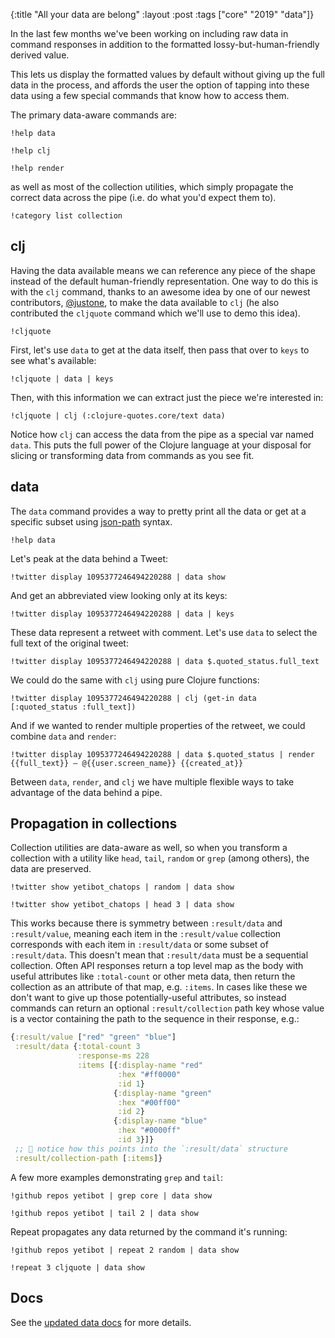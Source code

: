 {:title "All your data are belong"
 :layout :post
 :tags  ["core" "2019" "data"]}

In the last few months we've been working on including raw data in command
responses in addition to the formatted lossy-but-human-friendly derived value.

This lets us display the formatted values by default without giving up the full
data in the process, and affords the user the option of tapping into these data
using a few special commands that know how to access them.

The primary data-aware commands are:

```yetibot
!help data
```

```yetibot
!help clj
```

```yetibot
!help render
```

as well as most of the collection utilities, which simply propagate the correct
data across the pipe (i.e. do what you'd expect them to).

```yetibot
!category list collection
```

## clj

Having the data available means we can reference any piece of the shape instead
of the default human-friendly representation. One way to do this is with the
`clj` command, thanks to an awesome idea by one of our newest contributors,
[@justone](https://github.com/justone), to make the data available to `clj` (he
also contributed the `cljquote` command which we'll use to demo this idea).

```yetibot
!cljquote
```

First, let's use `data` to get at the data itself, then pass that over to `keys`
to see what's available:

```yetibot
!cljquote | data | keys
```

Then, with this information we can extract just the piece we're interested in:


```yetibot
!cljquote | clj (:clojure-quotes.core/text data)
```

Notice how `clj` can access the data from the pipe as a special var named
`data`. This puts the full power of the Clojure language at your disposal for
slicing or transforming data from commands as you see fit.

## data

The `data` command provides a way to pretty print all the data or get at a
specific subset using [json-path](https://goessner.net/articles/JsonPath/)
syntax.

```yetibot
!help data
```

Let's peak at the data behind a Tweet:

```yetibot
!twitter display 1095377246494220288 | data show
```

And get an abbreviated view looking only at its keys:

```yetibot
!twitter display 1095377246494220288 | data | keys
```

These data represent a retweet with comment. Let's use `data` to select the
full text of the original tweet:

```yetibot
!twitter display 1095377246494220288 | data $.quoted_status.full_text
```

We could do the same with `clj` using pure Clojure functions:

```yetibot
!twitter display 1095377246494220288 | clj (get-in data [:quoted_status :full_text])
```

And if we wanted to render multiple properties of the retweet, we could combine
`data` and `render`:

```yetibot
!twitter display 1095377246494220288 | data $.quoted_status | render {{full_text}} – @{{user.screen_name}} {{created_at}}
```

Between `data`, `render`, and `clj` we have multiple flexible ways to take
advantage of the data behind a pipe.

## Propagation in collections

Collection utilities are data-aware as well, so when you transform a collection
with a utility like `head`, `tail`, `random` or `grep` (among others), the data
are preserved.

```yetibot
!twitter show yetibot_chatops | random | data show
```

```yetibot
!twitter show yetibot_chatops | head 3 | data show
```

This works because there is symmetry between `:result/data` and `:result/value`,
meaning each item in the `:result/value` collection corresponds with each item
in `:result/data` or some subset of `:result/data`. This doesn't mean that
`:result/data` must be a sequential collection. Often API responses return a top
level map as the body with useful attributes like `:total-count` or other meta
data, then return the collection as an attribute of that map, e.g. `:items`. In
cases like these we don't want to give up those potentially-useful attributes,
so instead commands can return an optional `:result/collection` path key whose
value is a vector containing the path to the sequence in their response, e.g.:

```clojure
{:result/value ["red" "green" "blue"]
 :result/data {:total-count 3
               :response-ms 228
               :items [{:display-name "red"
                        :hex "#ff0000"
                        :id 1}
                       {:display-name "green"
                        :hex "#00ff00"
                        :id 2}
                       {:display-name "blue"
                        :hex "#0000ff"
                        :id 3}]}
 ;; 👀 notice how this points into the `:result/data` structure 
 :result/collection-path [:items]}
```

A few more examples demonstrating `grep` and `tail`:

```yetibot
!github repos yetibot | grep core | data show
```

```yetibot
!github repos yetibot | tail 2 | data show
```

Repeat propagates any data returned by the command it's running:

```yetibot
!github repos yetibot | repeat 2 random | data show
```

```yetibot
!repeat 3 cljquote | data show
```

## Docs

See the [updated data docs](https://yetibot.com/user-guide#data) for more details.

